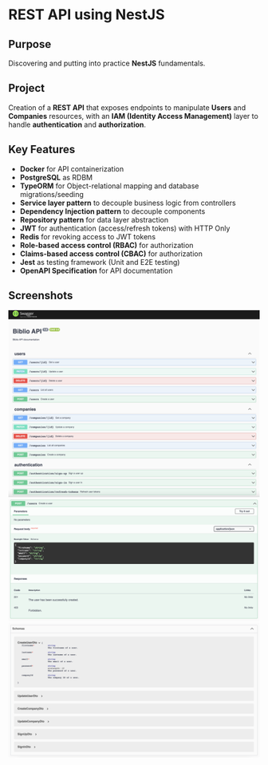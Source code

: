 # REST API using NestJS

## Purpose

Discovering and putting into practice **NestJS** fundamentals.

## Project

Creation of a **REST API** that exposes endpoints to manipulate **Users** and **Companies** resources, with an **IAM (Identity Access Management)** layer to handle **authentication** and **authorization**.

## Key Features

- **Docker** for API containerization
- **PostgreSQL** as RDBM
- **TypeORM** for Object-relational mapping and database migrations/seeding
- **Service layer pattern** to decouple business logic from controllers
- **Dependency Injection pattern** to decouple components
- **Repository pattern** for data layer abstraction
- **JWT** for authentication (access/refresh tokens) with HTTP Only
- **Redis** for revoking access to JWT tokens
- **Role-based access control (RBAC)** for authorization
- **Claims-based access control (CBAC)** for authorization
- **Jest** as testing framework (Unit and E2E testing)
- **OpenAPI Specification** for API documentation

## Screenshots

![API documentation screenshot](/screenshots/swagger_1.png 'Routes resources')
![API documentation screenshot](/screenshots/swagger_2.png 'User POST request')
![API documentation screenshot](/screenshots/swagger_3.png 'DTOs schemas')
